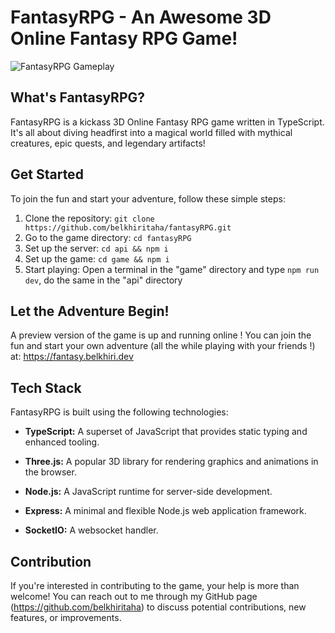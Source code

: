 # FantasyRPG - An Awesome 3D Online Fantasy RPG Game!

![FantasyRPG Gameplay](https://api.belkhiri.dev/gif)

## What's FantasyRPG?

FantasyRPG is a kickass 3D Online Fantasy RPG game written in TypeScript. It's all about diving headfirst into a magical world filled with mythical creatures, epic quests, and legendary artifacts!

## Get Started

To join the fun and start your adventure, follow these simple steps:

1. Clone the repository: `git clone https://github.com/belkhiritaha/fantasyRPG.git`
2. Go to the game directory: `cd fantasyRPG`
3. Set up the server: `cd api && npm i`
4. Set up the game: `cd game && npm i`
5. Start playing: Open a terminal in the "game" directory and type `npm run dev`, do the same in the "api" directory

## Let the Adventure Begin!

A preview version of the game is up and running online !
You can join the fun and start your own adventure (all the while playing with your friends !) at:
https://fantasy.belkhiri.dev

## Tech Stack

FantasyRPG is built using the following technologies:

- **TypeScript:** A superset of JavaScript that provides static typing and enhanced tooling.

- **Three.js:** A popular 3D library for rendering graphics and animations in the browser.

- **Node.js:** A JavaScript runtime for server-side development.

- **Express:** A minimal and flexible Node.js web application framework.

- **SocketIO:** A websocket handler.

## Contribution

If you're interested in contributing to the game, your help is more than welcome! You can reach out to me through my GitHub page (https://github.com/belkhiritaha) to discuss potential contributions, new features, or improvements.
